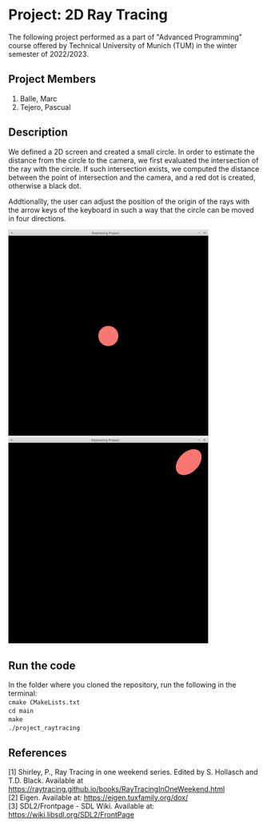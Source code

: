 # Project: 2D Ray Tracing #

The following project performed as a part of "Advanced Programming" course offered by Technical University of Munich (TUM) in the winter semester of 2022/2023. 

## Project Members ##
1. Balle, Marc
2. Tejero, Pascual

## Description ##
We defined a 2D screen and created a small circle. In order to estimate the distance from the circle to the camera, we first evaluated the intersection of the ray with the circle. If such intersection exists, we computed the distance between the point of intersection and the camera, and a red dot is created, otherwise a black dot.

Addtionallly, the user can adjust the position of the origin of the rays with the arrow keys of the keyboard in such a way that the circle can be moved in four directions.

![alt-text-1](img/result1.png "Position of the circle in the center") 
![alt-text-2](img/result2.png "Position of the circle on one side ")

## Run the code ##
In the folder where you cloned the repository, run the following in the terminal:  
`cmake CMakeLists.txt`  
`cd main`  
`make`  
`./project_raytracing`  

## References ##
[1] Shirley, P., Ray Tracing in one weekend series. Edited by S. Hollasch and T.D. Black. Available at https://raytracing.github.io/books/RayTracingInOneWeekend.html  
[2] Eigen. Available at: https://eigen.tuxfamily.org/dox/  
[3] SDL2/Frontpage - SDL Wiki. Available at: https://wiki.libsdl.org/SDL2/FrontPage  
 
